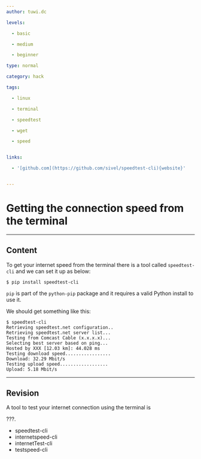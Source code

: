 ```yaml
---
author: tuwi.dc

levels:

  - basic

  - medium

  - beginner

type: normal

category: hack

tags:

  - linux

  - terminal

  - speedtest

  - wget

  - speed


links:

  - '[github.com](https://github.com/sivel/speedtest-cli){website}'


---
```


# Getting the connection speed from the terminal

---
## Content

To get your internet speed from the terminal there is a tool called `speedtest-cli`
and we can set it up as below:
```
$ pip install speedtest-cli
```
`pip` is part of the `python-pip` package and it requires a valid Python install to use it.

We should get something like this:
```
$ speedtest-cli
Retrieving speedtest.net configuration..
Retrieving speedtest.net server list...
Testing from Comcast Cable (x.x.x.x)...
Selecting best server based on ping...
Hosted by XXX [12.03 km]: 44.028 ms
Testing download speed.................
Download: 32.29 Mbit/s
Testing upload speed..................
Upload: 5.18 Mbit/s
```

---
## Revision

A tool to test your internet connection using the terminal is 

???.

* speedtest-cli
* internetspeed-cli
* internetTest-cli
* testspeed-cli

